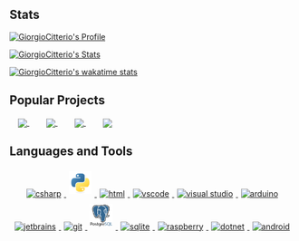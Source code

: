 <!--# Hello there! 👋

Welcome to my GitHub profile! I'm Giorgio Citterio, a passionate developer who loves programming and technology.-->

## Stats

[![GiorgioCitterio's Profile](https://github-readme-stats.vercel.app/api?username=GiorgioCitterio&theme=nightowl)](https://github.com/GiorgioCitterio/GiorgioCitterio/)

[![GiorgioCitterio's Stats](https://github-readme-stats.vercel.app/api/top-langs/?username=GiorgioCitterio&theme=nightowl)](https://github.com/GiorgioCitterio/GiorgioCitterio/)

[![GiorgioCitterio's wakatime stats](https://github-readme-stats.vercel.app/api/wakatime?username=gigiosnow&theme=nightowl)](https://github.com/GiorgioCitterio)

## Popular Projects

<a href="https://github.com/GiorgioCitterio/WeatherForecastAppMAUI" style="padding: 10px; margin: 5px;">
  <img align="center" src="https://github-readme-stats.vercel.app/api/pin/?username=GiorgioCitterio&repo=WeatherForecastAppMAUI&theme=nightowl" />
</a>

<a href="https://github.com/GiorgioCitterio/MemoryMAUI" style="padding: 10px; margin: 5px;">
  <img align="center" src="https://github-readme-stats.vercel.app/api/pin/?username=GiorgioCitterio&repo=MemoryMAUI&theme=nightowl" />
</a>

<a href="https://github.com/GiorgioCitterio/Motor-and-Sensor-Control-on-Arduino-Raspberry-Pi-and-ESP" style="padding: 10px; margin: 5px;">
  <img align="center" src="https://github-readme-stats.vercel.app/api/pin/?username=GiorgioCitterio&repo=Motor-and-Sensor-Control-on-Arduino-Raspberry-Pi-and-ESP&theme=nightowl" />
</a>

<a href="https://github.com/GiorgioCitterio/Shelly_3EM_control" style="padding: 10px; margin: 5px;">
  <img align="center" src="https://github-readme-stats.vercel.app/api/pin/?username=GiorgioCitterio&repo=Shelly_3EM_control&theme=nightowl" />
</a>

## Languages and Tools

<p align="center">
  <a href="https://learn.microsoft.com/it-it/dotnet/csharp/" target="_blank" rel="noreferrer">
    <img src="https://cdn.jsdelivr.net/gh/devicons/devicon/icons/csharp/csharp-line.svg" alt="csharp" width="40" height="40" style="margin: 5px;" />
  </a>
  <a href="https://www.python.org" target="_blank" rel="noreferrer">
    <img src="https://raw.githubusercontent.com/devicons/devicon/master/icons/python/python-original.svg" alt="python" width="40" height="40" style="margin: 5px;" />
  </a>
  <a href="https://en.wikipedia.org/wiki/HTML" target="_blank" rel="noreferrer">
    <img src="https://cdn.jsdelivr.net/gh/devicons/devicon/icons/html5/html5-original-wordmark.svg" alt="html" width="40" height="40" style="margin: 5px;" />
  </a>
  <a href="https://code.visualstudio.com/" target="_blank" rel="noreferrer">
    <img src="https://cdn.jsdelivr.net/gh/devicons/devicon/icons/vscode/vscode-original.svg" alt="vscode" width="40" height="40" style="margin: 5px;" />
  </a>
  <a href="https://visualstudio.microsoft.com" target="_blank" rel="noreferrer">
    <img src="https://cdn.jsdelivr.net/gh/devicons/devicon/icons/visualstudio/visualstudio-plain.svg" alt="visual studio" width="40" height="40" style="margin: 5px;" />
  </a>
  <a href="https://www.arduino.cc/" target="_blank" rel="noreferrer">
    <img src="https://cdn.worldvectorlogo.com/logos/arduino-1.svg" alt="arduino" width="40" height="40" style="margin: 5px;" />
  </a>
  <a href="https://www.jetbrains.com" target="_blank" rel="noreferrer">
    <img src="https://cdn.jsdelivr.net/gh/devicons/devicon/icons/jetbrains/jetbrains-original.svg" alt="jetbrains" width="40" height="40" style="margin: 5px;" />
  </a>
  <a href="https://git-scm.com/" target="_blank" rel="noreferrer">
    <img src="https://www.vectorlogo.zone/logos/git-scm/git-scm-icon.svg" alt="git" width="40" height="40" style="margin: 5px;" />
  </a>
  <a href="https://www.postgresql.org" target="_blank" rel="noreferrer">
    <img src="https://raw.githubusercontent.com/devicons/devicon/master/icons/postgresql/postgresql-original-wordmark.svg" alt="postgresql" width="40" height="40" style="margin: 5px;" />
  </a>
  <a href="https://www.sqlite.org/index.html" target="_blank" rel="noreferrer">
    <img src="https://cdn.jsdelivr.net/gh/devicons/devicon/icons/sqlite/sqlite-original-wordmark.svg" alt="sqlite" width="40" height="40" style="margin: 5px;" />
  </a>
  <a href="https://www.raspberrypi.com" target="_blank" rel="noreferrer">
    <img src="https://cdn.jsdelivr.net/gh/devicons/devicon/icons/raspberrypi/raspberrypi-original.svg" alt="raspberry" width="40" height="40" style="margin: 5px;" />
  </a>
  <a href="https://learn.microsoft.com/it-it/dotnet/core/introduction" target="_blank" rel="noreferrer">
    <img src="https://cdn.jsdelivr.net/gh/devicons/devicon/icons/dotnetcore/dotnetcore-original.svg" alt="dotnet" width="40" height="40" style="margin: 5px;" />
  </a>
  <a href="https://www.android.com" target="_blank" rel="noreferrer">
    <img src="https://cdn.jsdelivr.net/gh/devicons/devicon/icons/android/android-plain-wordmark.svg" alt="android" width="40" height="40" style="margin: 5px;" />
  </a>
</p>
